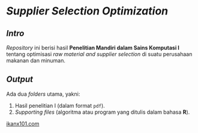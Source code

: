 # _Supplier Selection Optimization_

## _Intro_

_Repository_ ini berisi hasil __Penelitian Mandiri dalam Sains Komputasi I__ tentang optimisasi _raw material and supplier selection_ di suatu perusahaan makanan dan minuman.

## _Output_

Ada dua _folders_ utama, yakni:

1. Hasil penelitian I (dalam format `pdf`).
1. _Supporting files_ (algoritma atau program yang ditulis dalam bahasa __R__).

[ikanx101.com](https://ikanx101.com/)
